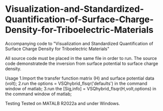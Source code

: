 # Visualization-and-Standardized-Quantification-of-Surface-Charge-Density-for-Triboelectric-Materials
Accompanying code to "Visualization and Standardized Quantification of Surface Charge Density for Triboelectric Materials"

All source code must be placed in the same file in order to run. The source code demonstratede the inversion from surface potential to surface charge density. 

Usage
1.Import the transfer function matrix (H) and surface potential data (volt);
2.run the options  = VSQhybrid_flsqr('defaults') in the command window of matlab;
3.run the [Sig,info] = VSQhybrid_flsqr(H,volt,options) in the command window of matlab;

Testing
Tested on MATALB R2022a and under Windows.
